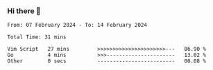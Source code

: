 ### Hi there 👋

<!--
**zhumeme/zhumeme** is a ✨ _special_ ✨ repository because its `README.md` (this file) appears on your GitHub profile.

Here are some ideas to get you started:

- 🔭 I’m currently working on ...
- 🌱 I’m currently learning ...
- 👯 I’m looking to collaborate on ...
- 🤔 I’m looking for help with ...
- 💬 Ask me about ...
- 📫 How to reach me: ...
- 😄 Pronouns: ...
- ⚡ Fun fact: ...
-->

<!--START_SECTION:waka-->

```all_time
From: 07 February 2024 - To: 14 February 2024

Total Time: 31 mins

Vim Script   27 mins         >>>>>>>>>>>>>>>>>>>>>>---   86.90 %
Go           4 mins          >>>----------------------   13.02 %
Other        0 secs          -------------------------   00.08 %
```

<!--END_SECTION:waka-->
